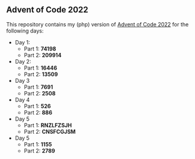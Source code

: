 ## Advent of Code 2022

This repository contains my (php) version of [Advent of Code 2022](https://adventofcode.com/) for the following days:

- Day 1: 
  - Part 1: __74198__
  - Part 2: __209914__
- Day 2:
  - Part 1: __16446__
  - Part 2: __13509__
- Day 3
  - Part 1: __7691__
  - Part 2: __2508__
- Day 4
  - Part 1: __526__
  - Part 2: __886__
- Day 5
  - Part 1: __RNZLFZSJH__
  - Part 2: __CNSFCGJSM__
- Day 5
  - Part 1: __1155__
  - Part 2: __2789__